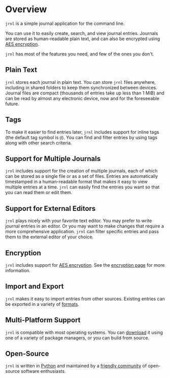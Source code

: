 <!-- Copyright (C) 2012-2021 jrnl contributors
     License: https://www.gnu.org/licenses/gpl-3.0.html -->
# Overview

`jrnl` is a simple journal application for the command line.

You can use it to easily create, search, and view journal entries. Journals are
stored as human-readable plain text, and can also be encrypted using [AES
encryption](http://en.wikipedia.org/wiki/Advanced_Encryption_Standard).

`jrnl` has most of the features you need, and few of the ones you don't.

## Plain Text

`jrnl` stores each journal in plain text. You can store `jrnl` files anywhere,
including in shared folders to keep them synchronized between devices. Journal
files are compact (thousands of entries take up less than 1 MiB) and can be read
by almost any electronic device, now and for the foreseeable future.

## Tags

To make it easier to find entries later, `jrnl` includes support for inline tags
(the default tag symbol is `@`). You can find and filter entries by using tags
along with other search criteria.

## Support for Multiple Journals
  
`jrnl` includes support for the creation of multiple journals, each of which
can be stored as a single file or as a set of files. Entries are automatically
timestamped in a human-readable format that makes it easy to view multiple
entries at a time. `jrnl` can easily find the entries you want so that you can
read them or edit them.

## Support for External Editors

`jrnl` plays nicely with your favorite text editor. You may prefer to write
journal entries in an editor. Or you may want to make changes that require a
more comprehensive application. `jrnl` can filter specific entries and pass them
to the external editor of your choice.

## Encryption
  
`jrnl` includes support for [AES
encryption](http://en.wikipedia.org/wiki/Advanced_Encryption_Standard). See the
[encryption page](./encryption.md) for more information.

## Import and Export

`jrnl` makes it easy to import entries from other sources. Existing entries can
be exported in a variety of [formats](./formats.md).

## Multi-Platform Support

`jrnl` is compatible with most operating systems. You can [download](./installation.md) it using one
of a variety of package managers, or you can build from source.

## Open-Source

`jrnl` is written in [Python](https://www.python.org) and maintained by a
[friendly community](https://github.com/jrnl-org/jrnl) of open-source software
enthusiasts.
